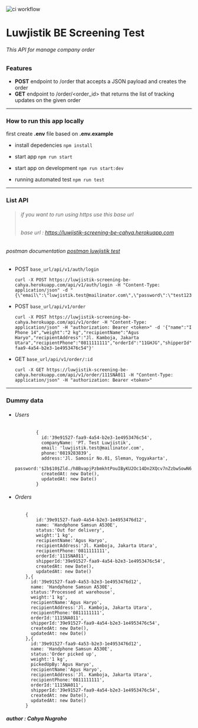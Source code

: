 ![ci workflow](https://github.com/cahyacaa/luwjistik-screening-be-cahya/actions/workflows/ci.yml/badge.svg)

# Luwjistik BE Screening Test
###### This API for manage company order
### Features
- **POST** endpoint to /order that accepts a JSON payload and creates the order
- **GET** endpoint to /order/<order_id> that returns the list of tracking updates on the given order


------------

### How to run this app locally
first create **.env** file based on **.env.example**
- install depedencies
`npm install`

- start app
`npm run start`

- start app on development 
`npm run start:dev`

- running automated test
`npm run test`

------------

### List API
> ###### if you want to run using https use this base url
> ###### base url :  https://luwjistik-screening-be-cahya.herokuapp.com
###### postman documentation [postman luwjistik test](https://documenter.postman.com/preview/9198348-df25e2d4-5df3-44e0-80c9-d78a77ebc18b?environment=&versionTag=latest&apiName=CURRENT&version=latest&documentationLayout=classic-double-column&right-sidebar=303030&top-bar=FFFFFF&highlight=EF5B25http:// "postman luwjistik test")

- POST  `base_url/api/v1/auth/login`


      curl -X POST https://luwjistik-screening-be-cahya.herokuapp.com/api/v1/auth/login -H "Content-Type: application/json" -d "{\"email\":\"luwjistik.test@mailinator.com\",\"password\":\"test12345\"}"
    

- POST `base_url/api/v1/order`


      curl -X POST https://luwjistik-screening-be-cahya.herokuapp.com/api/v1/order -H "Content-Type: application/json" -H "authorization: Bearer <token>" -d '{"name":"I Phone 14","weight":"2 kg","recipientName":"Agus Haryo","recipientAddress":"Jl. Kamboja, Jakarta Utara","recipientPhone":"0811111111","orderId":"11GHJG","shipperId":"39e91527-faa9-4a54-b2e3-1e4953476c54"}'

- GET   `base_url/api/v1/order/:id`


      curl -X GET https://luwjistik-screening-be-cahya.herokuapp.com/api/v1/order/111SNA011 -H "Content-Type: application/json" -H "authorization: Bearer <token>"

------------


### Dummy data 

- ###### Users
   
              {
                id:'39e91527-faa9-4a54-b2e3-1e4953476c54',
                companyName: 'PT. Test Luwjistik',
                email: 'luwjistik.test@mailinator.com',
                phone:'0819283839',
                address:'Jl. Samosir No.01, Sleman, Yogyakarta',
                password:'$2b$10$Zld./h8BvapjPzbmkhtPouIByKU2Oc14Dn2XQcv7nZzbwSowN6pqW',
                createdAt: new Date(),
                updatedAt: new Date()
              }

- ###### Orders

          {
              id:'39e91527-faa9-4a54-b2e3-1e4953476d12',
              name: 'Handphone Samsun A530E',
              status:'Out for delivery',
              weight:'1 kg',
              recipientName:'Agus Haryo',
              recipientAddress:'Jl. Kamboja, Jakarta Utara',
              recipientPhone:'0811111111',
              orderId:'111SNA011',
              shipperId:'39e91527-faa9-4a54-b2e3-1e4953476c54',
              createdAt: new Date(),
              updatedAt: new Date()
          },{
            id:'39e91527-faa9-4a53-b2e3-1e4953476d12',
            name: 'Handphone Samsun A530E',
            status:'Processed at warehouse',
            weight:'1 kg',
            recipientName:'Agus Haryo',
            recipientAddress:'Jl. Kamboja, Jakarta Utara',
            recipientPhone:'0811111111',
            orderId:'111SNA011',
            shipperId:'39e91527-faa9-4a54-b2e3-1e4953476c54',
            createdAt: new Date(),
            updatedAt: new Date()
          },{
            id:'39e91527-faa9-4a53-b2e3-1e4953476d12',
            name: 'Handphone Samsun A530E',
            status:'Order picked up',
            weight:'1 kg',
            pickedUpBy:'Agus Haryo',
            recipientName:'Agus Haryo',
            recipientAddress:'Jl. Kamboja, Jakarta Utara',
            recipientPhone:'0811111111',
            orderId:'111SNA011',
            shipperId:'39e91527-faa9-4a54-b2e3-1e4953476c54',
            createdAt: new Date(),
            updatedAt: new Date()
          }


#####  *author : Cahya Nugroho*